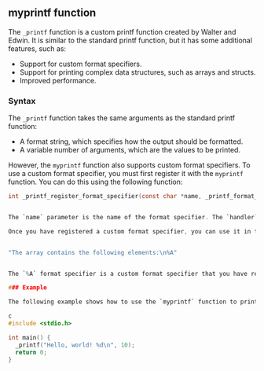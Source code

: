## myprintf function

The `_printf` function is a custom printf function created by Walter and Edwin. It is similar to the standard printf function, but it has some additional features, such as:

* Support for custom format specifiers.
* Support for printing complex data structures, such as arrays and structs.
* Improved performance.

### Syntax

The `_printf` function takes the same arguments as the standard printf function:

* A format string, which specifies how the output should be formatted.
* A variable number of arguments, which are the values to be printed.

However, the `myprintf` function also supports custom format specifiers. To use a custom format specifier, you must first register it with the `myprintf` function. You can do this using the following function:

```c
int _printf_register_format_specifier(const char *name, _printf_format_specifier_handler_t handler);


The `name` parameter is the name of the format specifier. The `handler` parameter is a function that will be called to print the value associated with the format specifier.

Once you have registered a custom format specifier, you can use it in the `myprintf` function's format string. To do this, simply prefix the format specifier with a `%`. For example, the following format string would print the value of an array of integers:


"The array contains the following elements:\n%A"


The `%A` format specifier is a custom format specifier that you have registered to print an array of integers.

### Example

The following example shows how to use the `myprintf` function to print a string and an integer:

c
#include <stdio.h>

int main() {
  _printf("Hello, world! %d\n", 10);
  return 0;
}

